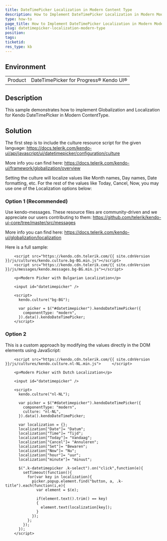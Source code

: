 ```yaml
---
title: DateTimePicker Localization in Modern Content Type
description: How to Implement DateTimePicker Localization in Modern Mode
type: how-to
page_title: How to Implement DateTimePicker Localization in Modern Mode - Kendo UI DateTimePicker for jQuery
slug: datetimepicker-localization-modern-type
position: 
tags: 
ticketid: 
res_type: kb
---
```


## Environment
<table>
	<tbody>
		<tr>
			<td>Product</td>
			<td>DateTimePicker for Progress® Kendo UI®</td>
		</tr>
	</tbody>
</table>


## Description

This sample demonstrates how to implement Globalization and Localization for Kendo DateTimePicker in Modern ContentType.

## Solution

The first step is to include the culture resource script for the given language:
https://docs.telerik.com/kendo-ui/api/javascript/ui/datetimepicker/configuration/culture

More info you can find here:
https://docs.telerik.com/kendo-ui/framework/globalization/overview

Setting the culture will localize values like Month names, Day names, Date formatting, etc. For the rest of the values like Today, Cancel, Now, you may use one of the Localization options below:

### Option 1 (Recommended)

Use kendo-messages. These resource files are community-driven and we appreciate our users contributing to them:
https://github.com/telerik/kendo-ui-core/tree/master/src/messages

More info you can find here:
https://docs.telerik.com/kendo-ui/globalization/localization

Here is a full sample:

```dojo 
    <script src="https://kendo.cdn.telerik.com/{{ site.cdnVersion }}/js/cultures/kendo.culture.bg-BG.min.js"></script>
    <script src="https://kendo.cdn.telerik.com/{{ site.cdnVersion }}/js/messages/kendo.messages.bg-BG.min.js"></script>

    <p>Modern Picker with Bulgarian Localization</p>

    <input id="datetimepicker" />

    <script>
      kendo.culture("bg-BG");

      var picker = $("#datetimepicker").kendoDateTimePicker({
        componentType: "modern",
      }).data().kendoDateTimePicker;
    </script>
``` 

### Option 2

This is a custom approach by modifying the values directly in the DOM elements using JavaScript:

```dojo 
    <script src="https://kendo.cdn.telerik.com/{{ site.cdnVersion }}/js/cultures/kendo.culture.nl-NL.min.js">     </script>

    <p>Modern Picker with Dutch Localization</p>

    <input id="datetimepicker" />

    <script>
      kendo.culture("nl-NL");

      var picker = $("#datetimepicker").kendoDateTimePicker({
        componentType: "modern",
        culture: "nl-NL",
      }).data().kendoDateTimePicker;

      var localization = {};
      localization["Date"]= "Datum";
      localization["Time"]= "Tijd";
      localization["Today"]= "Vandaag";
      localization["Cancel"]= "Annuleren";
      localization["Set"]= "Bewaren";
      localization["Now"]= "Nu";
      localization["hour"]= "uur";
      localization["minute"]= "minuut";

      $(".k-datetimepicker .k-select").on("click",function(e){
        setTimeout(function(){
          for(var key in localization){
            picker.popup.element.find("button, a, .k-title").each(function(i,e){
              var element = $(e);

              if(element.text().trim() == key)
              {
                element.text(localization[key]);
              }
            });
          };
        });
      });
    </script>
``` 

